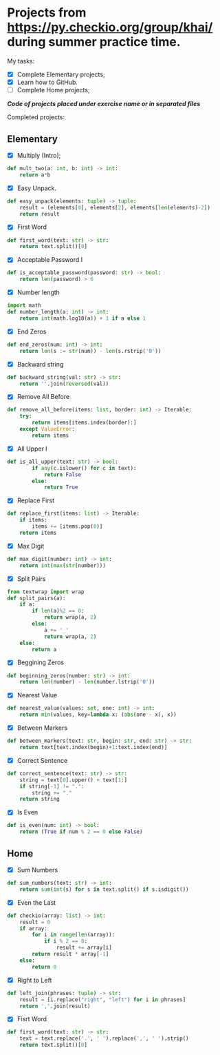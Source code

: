 # Projects from https://py.checkio.org/group/khai/ during summer practice time.

My tasks:

- [x] Complete Elementary projects;
- [x] Learn how to GitHub.
- [ ] Complete Home projects;

***Code of projects placed under exercise name or in separated files*** 

Completed projects:

## Elementary
- [x] Multiply (Intro);
```Python
def mult_two(a: int, b: int) -> int:
    return a*b
```
- [x] Easy Unpack.
```Python
def easy_unpack(elements: tuple) -> tuple:
    result = (elements[0], elements[2], elements[len(elements)-2])
    return result
```
- [x] First Word
```Python
def first_word(text: str) -> str:
    return text.split()[0]
```
- [x] Acceptable Password I
```Python
def is_acceptable_password(password: str) -> bool:
    return len(password) > 6
```
- [x] Number length
```Python
import math
def number_length(a: int) -> int:
    return int(math.log10(a)) + 1 if a else 1
```
- [x] End Zeros
```Python
def end_zeros(num: int) -> int:
    return len(s := str(num)) - len(s.rstrip('0'))
```
- [x] Backward string
```Python
def backward_string(val: str) -> str:
    return ''.join(reversed(val))
```
- [x] Remove All Before 
```Python
def remove_all_before(items: list, border: int) -> Iterable:
    try:
        return items[items.index(border):]
    except ValueError:
        return items
```
- [x] All Upper I
```Python
def is_all_upper(text: str) -> bool:
        if any(c.islower() for c in text):
            return False
        else:
            return True
```
- [x] Replace First
```Python
def replace_first(items: list) -> Iterable:
    if items:
        items += [items.pop(0)]
    return items
```
- [x] Max Digit
```Python
def max_digit(number: int) -> int:
    return int(max(str(number)))
```
- [x] Split Pairs
```Python
from textwrap import wrap
def split_pairs(a):
    if a:
        if len(a)%2 == 0:
            return wrap(a, 2)
        else:
            a += '_'
            return wrap(a, 2)
    else:
        return a
```
- [x] Beggining Zeros
```Python
def beginning_zeros(number: str) -> int:
    return len(number) - len(number.lstrip('0'))
```
- [x] Nearest Value
```Python
def nearest_value(values: set, one: int) -> int:
    return min(values, key=lambda x: (abs(one - x), x))
```
- [x] Between Markers
```Python
def between_markers(text: str, begin: str, end: str) -> str:
    return text[text.index(begin)+1:text.index(end)]
```
- [x] Correct Sentence
```Python
def correct_sentence(text: str) -> str:
    string = text[0].upper() + text[1:]
    if string[-1] != ".":
        string += "."
    return string
```
- [x] Is Even
```Python
def is_even(num: int) -> bool:
    return (True if num % 2 == 0 else False)
```
## Home
- [x] Sum Numbers
```Python
def sum_numbers(text: str) -> int:
    return sum(int(s) for s in text.split() if s.isdigit())
```
- [x] Even the Last
```Python
def checkio(array: list) -> int:
    result = 0
    if array:
        for i in range(len(array)):
            if i % 2 == 0:
                result += array[i]
        return result * array[-1]
    else:
        return 0
```
- [x] Right to Left
```Python
def left_join(phrases: tuple) -> str:
    result = [i.replace("right", "left") for i in phrases] 
    return ','.join(result)
```
- [x] Fisrt Word
```Python
def first_word(text: str) -> str:
    text = text.replace('.', ' ').replace(',', ' ').strip()
    return text.split()[0]
```
